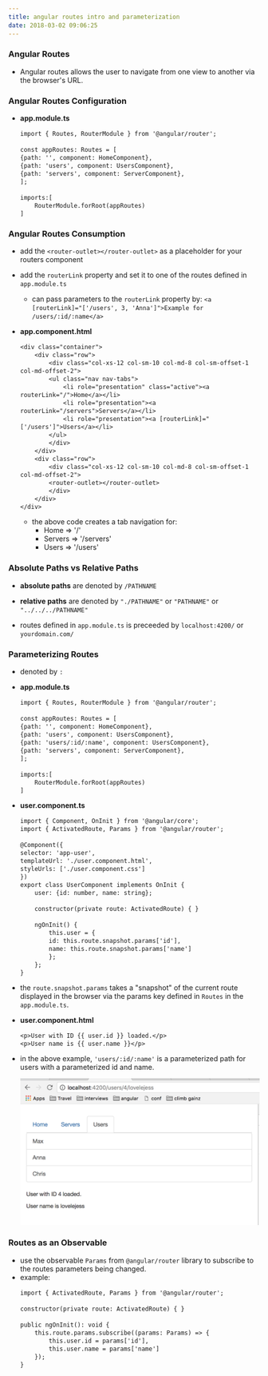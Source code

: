 ```yaml
---
title: angular routes intro and parameterization
date: 2018-03-02 09:06:25
---
```


### Angular Routes
- Angular routes allows the user to navigate from one view to another via the browser's URL. 

### Angular Routes Configuration

- **app.module.ts**

    ```
    import { Routes, RouterModule } from '@angular/router';

    const appRoutes: Routes = [
    {path: '', component: HomeComponent},
    {path: 'users', component: UsersComponent},
    {path: 'servers', component: ServerComponent},
    ];

    imports:[
        RouterModule.forRoot(appRoutes)
    ]

    ```

### Angular Routes Consumption
- add the `<router-outlet></router-outlet>` as a placeholder for your routers component
- add the `routerLink` property and set it to one of the routes defined in `app.module.ts`
    - can pass parameters to the `routerLink` property by:
        `<a [routerLink]="['/users', 3, 'Anna']">Example for /users/:id/:name</a>`

- **app.component.html**

    ```
    <div class="container">
        <div class="row">
            <div class="col-xs-12 col-sm-10 col-md-8 col-sm-offset-1 col-md-offset-2">
            <ul class="nav nav-tabs">
                <li role="presentation" class="active"><a routerLink="/">Home</a></li>
                <li role="presentation"><a routerLink="/servers">Servers</a></li>
                <li role="presentation"><a [routerLink]="['/users']">Users</a></li>
            </ul>
            </div>
        </div>
        <div class="row">
            <div class="col-xs-12 col-sm-10 col-md-8 col-sm-offset-1 col-md-offset-2">
            <router-outlet></router-outlet>
            </div>
        </div>
    </div>

    ```
    - the above code creates a tab navigation for:
        * Home => '/'
        * Servers => '/servers'
        * Users => '/users'


### Absolute Paths vs Relative Paths
- **absolute paths** are denoted by `/PATHNAME`
- **relative paths** are denoted by `"./PATHNAME"` or `"PATHNAME"` or `"../../../PATHNAME"` 

- routes defined in `app.module.ts` is preceeded by `localhost:4200/` or `yourdomain.com/`


### Parameterizing Routes
- denoted by `:`

- **app.module.ts**

    ```
    import { Routes, RouterModule } from '@angular/router';

    const appRoutes: Routes = [
    {path: '', component: HomeComponent},
    {path: 'users', component: UsersComponent},
    {path: 'users/:id/:name', component: UsersComponent},
    {path: 'servers', component: ServerComponent},
    ];

    imports:[
        RouterModule.forRoot(appRoutes)
    ]

    ```

- **user.component.ts**

    ```
    import { Component, OnInit } from '@angular/core';
    import { ActivatedRoute, Params } from '@angular/router';

    @Component({
    selector: 'app-user',
    templateUrl: './user.component.html',
    styleUrls: ['./user.component.css']
    })
    export class UserComponent implements OnInit {
        user: {id: number, name: string};

        constructor(private route: ActivatedRoute) { }

        ngOnInit() {
            this.user = {
            id: this.route.snapshot.params['id'],
            name: this.route.snapshot.params['name']
            };
        };
    }
    ```
- the `route.snapshot.params` takes a "snapshot" of the current route displayed in the browser via the params key defined in `Routes` in the `app.module.ts`. 

- **user.component.html**

    ```
    <p>User with ID {{ user.id }} loaded.</p>
    <p>User name is {{ user.name }}</p>
    ```

- in the above example, `'users/:id/:name'` is a parameterized path for users with a parameterized id and name.


    ![sample image](../images/parameterized-routes.png)

### Routes as an Observable
- use the observable `Params` from `@angular/router` library to subscribe to the routes parameters being changed. 
- example:
    ```
    import { ActivatedRoute, Params } from '@angular/router';

    constructor(private route: ActivatedRoute) { }

    public ngOnInit(): void {
        this.route.params.subscribe((params: Params) => {
            this.user.id = params['id'],
            this.user.name = params['name']
        });
    }    
    ```